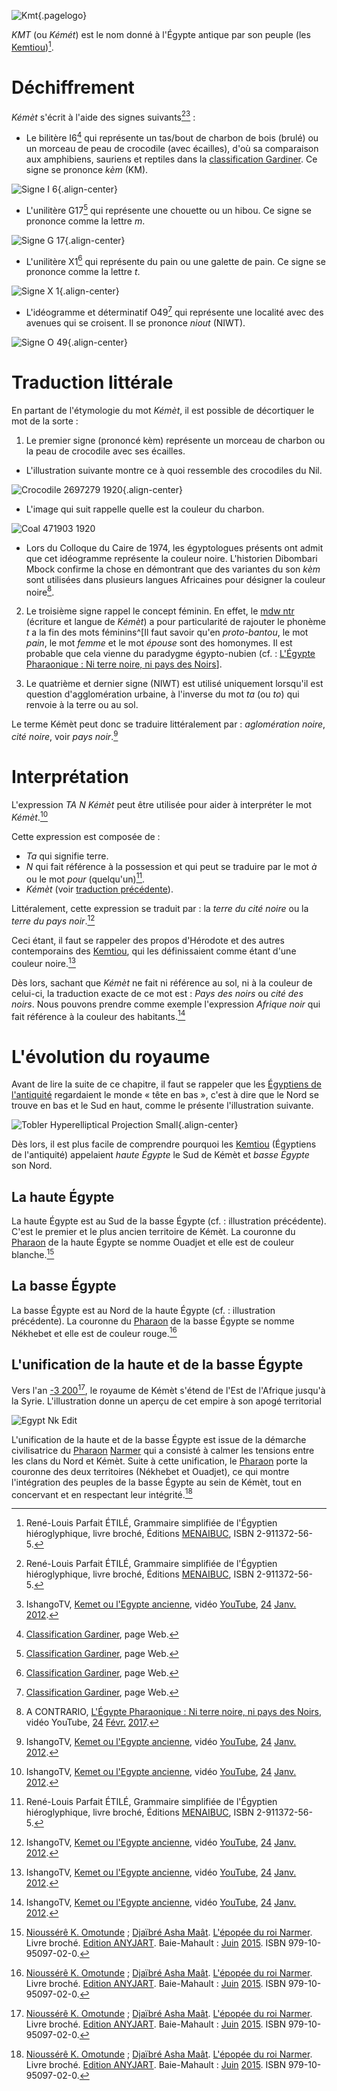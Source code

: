 <!-- TITLE: Kémèt / Égypte pharaonique antique -->
<!-- SUBTITLE: L'Égypte pharaonique antique : Kémèt -->

![Kmt](/uploads/ecriture/kmt.png "Kmt"){.pagelogo}

*KMT* (ou *Kémét*) est le nom donné à l'Égypte antique par son peuple (les [Kemtiou](/peuple/afrique/nord-est/empire/kmt/kemtiou))[^1].

# Déchiffrement
*Kémèt* s'écrit à l'aide des signes suivants[^1][^3] :
* Le bilitère I6[^2] qui représente un tas/bout de charbon de bois (brulé) ou un morceau de peau de crocodile (avec écailles), d'où sa comparaison aux amphibiens, sauriens et reptiles dans la [classification Gardiner](/ecriture/hieroglyphe/classification-gardiner). Ce signe se prononce *kèm* (KM).

![Signe I 6](/uploads/ecriture/signe-i-6.png "Signe I 6"){.align-center}


* L'unilitère G17[^2] qui représente une chouette ou un hibou. Ce signe se prononce comme la lettre *m*.

![Signe G 17](/uploads/ecriture/signe-g-17.png "Signe G 17"){.align-center}

* L'unilitère X1[^2] qui représente du pain ou une galette de pain. Ce signe se prononce comme la lettre *t*.

![Signe X 1](/uploads/ecriture/signe-x-1.png "Signe X 1"){.align-center}

* L'idéogramme et déterminatif O49[^2] qui représente une localité avec des avenues qui se croisent.  Il se prononce *niout* (NIWT).

![Signe O 49](/uploads/ecriture/signe-o-49.png "Signe O 49"){.align-center}

# Traduction littérale
En partant de l'étymologie du mot *Kémèt*, il est possible de décortiquer le mot de la sorte :
1.  Le premier signe (prononcé kèm) représente un morceau de charbon ou la peau de crocodile avec ses écailles.

  * L'illustration suivante montre ce à quoi ressemble des crocodiles du Nil.

![Crocodile 2697279 1920](/uploads/animaux/crocodile-2697279-1920.jpg "Crocodile 2697279 1920"){.align-center}

  * L'image qui suit rappelle quelle est la couleur du charbon.

![Coal 471903 1920](/uploads/object/coal-471903-1920.jpg "Coal 471903 1920")

  * Lors du Colloque du Caire de 1974, les égyptologues présents ont admit que cet idéogramme représente la couleur noire. L'historien Dibombari Mbock confirme la chose en démontrant que des variantes du son *kèm* sont utilisées dans plusieurs langues Africaines pour désigner la couleur noire[^4].

2. Le troisième signe rappel le concept féminin. En effet, le [mdw ntr](/ecriture/hieroglyphe/mdw-ntr) (écriture et langue de *Kémèt*) a pour particularité de rajouter le phonème *t* a la fin des mots féminins^[Il faut savoir qu'en *proto-bantou*, le mot *pain*, le mot *femme* et le mot *épouse* sont des homonymes. Il est probable que cela vienne du paradygme égypto-nubien (cf. : [L'Égypte Pharaonique : Ni terre noire, ni pays des Noirs](https://www.youtube.com/watch?v=WeU6F0msUGU)].

3. Le quatrième et dernier signe (NIWT) est utilisé uniquement lorsqu'il est question d'agglomération urbaine, à l'inverse du mot *ta* (ou *to*) qui renvoie à la terre ou au sol.


Le terme Kémèt peut donc se traduire littéralement par : *aglomération noire*, *cité noire*, voir *pays noir*.[^3]

# Interprétation
L'expression *TA N Kémèt* peut être utilisée pour aider à interpréter le mot *Kémèt*.[^3]

Cette expression est composée de :
* *Ta* qui signifie terre.
* *N* qui fait référence à la possession et qui peut se traduire par le mot *à* ou le mot *pour* (quelqu'un)[^1].
* *Kémèt* (voir [traduction précédente](#traduction-litterale)).

Littéralement, cette expression se traduit par : la *terre du cité noire* ou la *terre du pays noir*.[^3]

Ceci étant, il faut se rappeler des propos d'Hérodote et des autres contemporains des [Kemtiou](/peuple/afrique/nord-est/empire/kmt/kemtiou), qui les définissaient comme étant d'une couleur noire.[^3]

Dès lors, sachant que *Kémèt* ne fait ni référence au sol, ni à la couleur de celui-ci, la traduction exacte de ce mot est : *Pays des noirs* ou *cité des noirs*. Nous pouvons prendre comme exemple l'expression *Afrique noir* qui fait référence à la couleur des habitants.[^3]

# L'évolution du royaume
Avant de lire la suite de ce chapitre, il faut se rappeler que les [Égyptiens de l'antiquité](/peuple/afrique/nord-est/empire/kmt/kemtiou) regardaient le monde « tête en bas », c'est à dire que le Nord se trouve en bas et le Sud en haut, comme le présente l'illustration suivante.

![Tobler Hyperelliptical Projection Small](/uploads/earth/tobler-hyperelliptical-projection-small.png "Tobler Hyperelliptical Projection Small"){.align-center}

Dès lors, il est plus facile de comprendre pourquoi les [Kemtiou](/peuple/afrique/nord-est/empire/kmt/kemtiou) (Égyptiens de l'antiquité) appelaient *haute Égypte* le Sud de Kémèt et *basse Égypte* son Nord.

## La haute Égypte
La haute Égypte est au Sud de la basse Égypte (cf. : illustration précédente). C'est le premier et le plus ancien territoire de Kémèt.
La couronne du [Pharaon](/personnalite/titre/per-aat) de la haute Égypte se nomme Ouadjet et elle est de couleur blanche.[^5]

## La basse Égypte
La basse Égypte est au Nord de la haute Égypte (cf. : illustration précédente).
La couronne du [Pharaon](/personnalite/titre/per-aat) de la basse Égypte se nomme Nékhebet et elle est de couleur rouge.[^5]

## L'unification de la haute et de la basse Égypte
Vers l'an [-3 200](/histoire/date/calendrier-gregorien/par-an/-3200)[^5], le royaume de Kémèt s'étend de l'Est de l'Afrique jusqu'à la Syrie.
L'illustration donne un aperçu de cet empire à son apogé territorial

![Egypt Nk Edit](/uploads/egypt-nk-edit.png "Territoire de la haute et de la basse Égypte à son apogée territoriale")

L'unification de la haute et de la basse Égypte est issue de la démarche civilisatrice du [Pharaon](/personnalite/titre/per-aat) [Narmer](/personnalite/homme/noble/souverain/pharaon/afrique/nord-est/kmt/narmer) qui a consisté à calmer les tensions entre les clans du Nord et Kémèt.
Suite à cette unification, le [Pharaon](/personnalite/titre/per-aat) porte la couronne des deux territoires (Nékhebet et Ouadjet), ce qui montre l'intégration des peuples de la basse Égypte au sein de Kémèt, tout en concervant et en respectant leur intégrité.[^5]


<!-- Sources -->
[^1]: René-Louis Parfait ÉTILÉ, Grammaire simplifiée de l'Égyptien hiéroglyphique, livre broché, Éditions [MENAIBUC](http://www.menaibuc.com/), ISBN 2-911372-56-5.
[^2]: [Classification Gardiner](/ecriture/hieroglyphe/classification-gardiner), page Web.
[^3]: IshangoTV, [Kemet ou l'Egypte ancienne](https://www.youtube.com/watch?v=lfS4IzC4eLM), vidéo [YouTube](http://youtube.com), [24](/histoire/date/calendrier-gregorien/par-jour/24) [Janv.](/histoire/date/calendrier-gregorien/par-mois/janvier) [2012](/histoire/date/calendrier-gregorien/par-annee/2012).
[^4]: A CONTRARIO, [L'Égypte Pharaonique : Ni terre noire, ni pays des Noirs](https://www.youtube.com/watch?v=WeU6F0msUGU), vidéo YouTube, [24](/histoire/date/calendrier-gregorien/par-jour/24) [Févr.](/histoire/date/calendrier-gregorien/par-mois/fevrier) [2017](/histoire/date/calendrier-gregorien/par-annee/2017).
[^5]: [Nioussérê K. Omotunde](/personnalite/nioussere-kalala-omotunde) ; [Djaïbré Asha Maât](/personnalite/djaibre-asha-maat). [L'épopée du roi Narmer](ouvrages/l-epopee-du-roi-narmer). Livre broché. [Edition ANYJART](/organisme/anyjart). Baie-Mahault : [Juin](/histoire/date/calendrier-gregorien/par-mois/juin) [2015](/histoire/date/calendrier-gregorien/par-annee/2015). ISBN 979-10-95097-02-0.